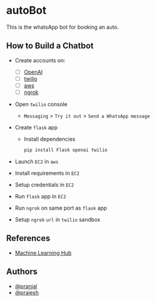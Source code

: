 # autoBot

This is the whatsApp bot for booking an auto.

## How to Build a Chatbot

- Create accounts on:
  - [ ] [OpenAI](https://platform.openai.com/overview)
  - [ ] [twilio](https://www.twilio.com/try-twilio)
  - [ ] [aws](https://portal.aws.amazon.com/billing/signup?exp=default&sc_icampaign=acq_aws_takeover-default&sc_ichannel=ha&sc_icontent=awssm-evergreen_pac_default&sc_iplace=hero&trk=ha_awssm-evergreen_pac_default&redirect_url=https%3A%2F%2Faws.amazon.com%2Fregistration-confirmation#/start/email)
  - [ ] [ngrok](https://dashboard.ngrok.com/signup)

- Open `twilio` console
  - `Messaging` > `Try it out` > `Send a WhatsApp message`
- Create `flask` app
  - Install dependencies

    ```bash
    pip install Flask openai twilio
    ```

- Launch `EC2` in `aws`
- Install requirements in `EC2`
- Setup credentials in `EC2`
- Run `flask` app in `EC2`
- Run `ngrok` on same port as `flask` app
- Setup `ngrok` `url` in `twilio` sandbox

## References

- [Machine Learning Hub](https://youtu.be/Fej2wb4YHes)

## Authors

- [@pranjal](https://github.com/PranjalAgarwal04)
- [@prajesh](https://github.com/prajeshElEvEn)
